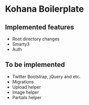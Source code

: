 # Kohana Boilerplate

## Implemented features
* Root directory changes
* Smarty3
* Auth

## To be implemented
* Twitter Bootstrap, jQuery and etc.
* Migrations
* Upload helper
* Image helper
* Partials helper

